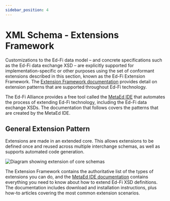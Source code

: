 ```yaml
---
sidebar_position: 4
---
```


# XML Schema - Extensions Framework

Customizations to the Ed-Fi data model – and concrete specifications such as the Ed-Fi data exchange XSD – are explicitly supported for implementation-specific or other purposes using the set of conformant extensions described in this section, known as the Ed-Fi Extension Framework. The [Extension Framework documentation](../../extensions-framework/readme.md) provides detail on extension patterns that are supported throughout Ed-Fi technology.

The Ed-Fi Alliance provides a free tool called the [MetaEd IDE](../../../4-metaed/readme.md) that automates the process of extending Ed-Fi technology, including the Ed-Fi data exchange XSDs. The documentation that follows covers the patterns that are created by the MetaEd IDE.

## General Extension Pattern

Extensions are made in an extended core. This allows extensions to be defined once and reused across multiple interchange schemas, as well as supports automated code generation.

![Diagram showing extension of core schemas](https://edfidocs.blob.core.windows.net/$web/img/reference/xsd/Figure-Extended-Core-Schema-Diagram.png)

The Extension Framework contains the authoritative list of the types of extensions you can do, and the [MetaEd IDE documentation](../../../4-metaed/readme.md) contains everything you need to know about how to extend Ed-Fi XSD definitions. The documentation includes download and installation instructions, plus how-to articles covering the most common extension scenarios.
